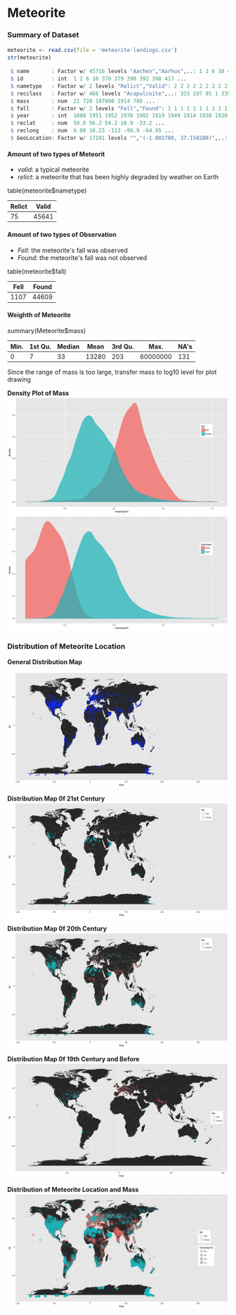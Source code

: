 # Meteorite
### Summary of Dataset
```R
meteorite <- read.csv(file = 'meteorite-landings.csv')  
str(meteorite)
```
```R
 $ name       : Factor w/ 45716 levels "Aachen","Aarhus",..: 1 2 6 10 406 417 429 430 435 454 ...  
 $ id         : int  1 2 6 10 370 379 390 392 398 417 ...  
 $ nametype   : Factor w/ 2 levels "Relict","Valid": 2 2 2 2 2 2 2 2 2 2 ...  
 $ recclass   : Factor w/ 466 levels "Acapulcoite",..: 333 197 85 1 339 85 360 190 339 242 ...  
 $ mass       : num  21 720 107000 1914 780 ...  
 $ fall       : Factor w/ 2 levels "Fell","Found": 1 1 1 1 1 1 1 1 1 1 ...  
 $ year       : int  1880 1951 1952 1976 1902 1919 1949 1814 1930 1920 ...  
 $ reclat     : num  50.8 56.2 54.2 16.9 -33.2 ...  
 $ reclong    : num  6.08 10.23 -113 -99.9 -64.95 ...  
 $ GeoLocation: Factor w/ 17101 levels "","(-1.002780, 37.150280)",..: 16779 16983 16923 9106 844 14808 16496 16453 784 721 ...  
```
#### Amount of two types of Meteorit
* _valid_: a typical meteorite
* _relict_: a meteorite that has been highly degraded by weather on Earth  

table(meteorite$nametype)   

Relict | Valid 
--- | --- 
75 | 45641 

#### Amount of two types of Observation  
* _Fell_: the meteorite's fall was observed
* _Found_: the meteorite's fall was not observed

table(meteorite$fall)

Fell | Found
--- | --- 
1107 | 44609

#### Weighth of Meteorite
summary(Meteorite$mass)

Min. | 1st Qu. | Median | Mean | 3rd Qu. | Max. | NA's
--- | --- | --- | --- | --- | --- | --- 
0 | 7 | 33 | 13280 | 203 | 60000000 | 131

Since the range of mass is too large, transfer mass to log10 level for plot drawing 

**Density Plot of Mass**
![mass-fall](https://github.com/Guangtufan/Meteorite/blob/master/mass-fall.png)
![mass-nametype](https://github.com/Guangtufan/Meteorite/blob/master/mass-nametype.png)

### Distribution of Meteorite Location

**General Distribution Map**

![general-location](https://raw.githubusercontent.com/Guangtufan/Meteorite/master/location.png)

**Distribution Map 0f 21st Century**  
![location-21](https://github.com/Guangtufan/Meteorite/blob/master/m21.png)

**Distribution Map 0f 20th Century**
![location-20](https://github.com/Guangtufan/Meteorite/blob/master/m20.png)

**Distribution Map 0f 19th Century and Before**  
![location-19](https://github.com/Guangtufan/Meteorite/blob/master/m-19.png)

**Distribution of Meteorite Location and Mass**
![loc-mass](https://raw.githubusercontent.com/Guangtufan/Meteorite/master/location-mass-fall.png)






